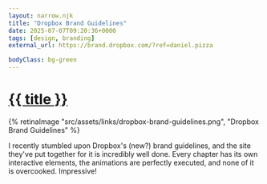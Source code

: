 ```yaml
---
layout: narrow.njk
title: "Dropbox Brand Guidelines"
date: 2025-07-07T09:20:36+0000
tags: [design, branding]
external_url: https://brand.dropbox.com/?ref=daniel.pizza

bodyClass: bg-green
---
```


<h1><a href="{{ external_url }}">{{ title }}</a></h1>

{% retinaImage "src/assets/links/dropbox-brand-guidelines.png", "Dropbox Brand Guidelines" %}

I recently stumbled upon Dropbox's (new?) brand guidelines, and the site they've put together for it is incredibly well done. Every chapter has its own interactive elements, the animations are perfectly executed, and none of it is overcooked. Impressive! 